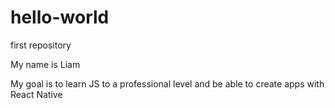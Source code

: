 # hello-world
first repository


My name is Liam

My goal is to learn JS to a professional level and be able to create apps with React Native
